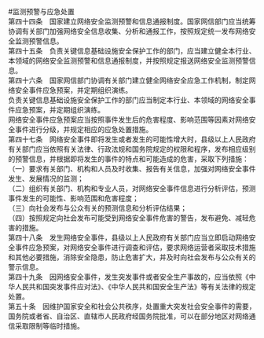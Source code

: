 #监测预警与应急处置<br/>
第四十四条　国家建立网络安全监测预警和信息通报制度。国家网信部门应当统筹协调有关部门加强网络安全信息收集、分析和通报工作，按照规定统一发布网络安全监测预警信息。<br/>
第四十五条　负责关键信息基础设施安全保护工作的部门，应当建立健全本行业、本领域的网络安全监测预警和信息通报制度，并按照规定报送网络安全监测预警信息。<br/>
第四十六条　国家网信部门协调有关部门建立健全网络安全应急工作机制，制定网络安全事件应急预案，并定期组织演练。<br/>
负责关键信息基础设施安全保护工作的部门应当制定本行业、本领域的网络安全事件应急预案，并定期组织演练。<br/>
网络安全事件应急预案应当按照事件发生后的危害程度、影响范围等因素对网络安全事件进行分级，并规定相应的应急处置措施。<br/>
第四十七条　网络安全事件即将发生或者发生的可能性增大时，县级以上人民政府有关部门应当依照有关法律、行政法规和国务院规定的权限和程序，发布相应级别的预警信息，并根据即将发生的事件的特点和可能造成的危害，采取下列措施：<br/>
（一）要求有关部门、机构和人员及时收集、报告有关信息，加强对网络安全事件发生、发展情况的监测；<br/>
（二）组织有关部门、机构和专业人员，对网络安全事件信息进行分析评估，预测事件发生的可能性、影响范围和危害程度；<br/>
（三）向社会发布与公众有关的预测信息和分析评估结果；<br/>
（四）按照规定向社会发布可能受到网络安全事件危害的警告，发布避免、减轻危害的措施。<br/>
第四十八条　发生网络安全事件，县级以上人民政府有关部门应当立即启动网络安全事件应急预案，对网络安全事件进行调查和评估，要求网络运营者采取技术措施和其他必要措施，消除安全隐患，防止危害扩大，并及时向社会发布与公众有关的警示信息。<br/>
第四十九条　因网络安全事件，发生突发事件或者安全生产事故的，应当依照《中华人民共和国突发事件应对法》、《中华人民共和国安全生产法》等有关法律的规定处置。<br/>
第五十条　因维护国家安全和社会公共秩序，处置重大突发社会安全事件的需要，国务院或者省、自治区、直辖市人民政府经国务院批准，可以在部分地区对网络通信采取限制等临时措施。<br/>
